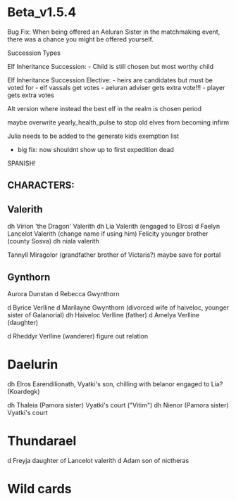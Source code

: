 # Beta_v1.5.4

Bug Fix: When being offered an Aeluran Sister in the matchmaking event, there was a chance you might be offered yourself.

Succession Types

Elf Inheritance Succession:
    - Child is still chosen but most worthy child

Elf Inheritance Succession Elective:
    - heirs are candidates but must be voted for
    - elf vassals get votes
    - aeluran adviser gets extra vote!!!
    - player gets extra votes

Alt version where instead the best elf in the realm is chosen period


maybe overwrite yearly_health_pulse to stop old elves from becoming infirm

Julia needs to be added to the generate kids exemption list
- big fix: now shouldnt show up to first expedition dead

SPANISH!

## CHARACTERS:
## Valerith
dh Virion 'the Dragon' Valerith
dh Lia Valerith (engaged to Elros)
d Faelyn Lancelot Valerith (change name if using him) Felicity younger brother (county Sosva)
dh niala valerith

Tannyll Miragolor (grandfather brother of Victaris?) maybe save for portal

## Gynthorn
Aurora
Dunstan
d Rebecca Gwynthorn

d Byrice Verlline
d Marilayne Gwynthorn (divorced wife of haiveloc, younger sister of Galanorial)
dh Haiveloc Verlline (father)
d Amelya Verlline (daughter)

d Rheddyr Verlline (wanderer) figure out relation

# Daelurin
dh Elros Earendilionath, Vyatki's son, chilling with belanor engaged to Lia? (Koardegk)

dh Thaleia (Pamora sister) Vyatki's court ("Vitim")
dh Nienor (Pamora sister) Vyatki's court

# Thundarael
d Freyja daughter of Lancelot valerith
d Adam son of nictheras

# Wild cards


